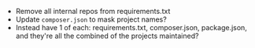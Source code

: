 - Remove all internal repos from requirements.txt
- Update `composer.json` to mask project names?
- Instead have 1 of each: requirements.txt, composer.json, package.json, and they're all the combined of the projects maintained?
